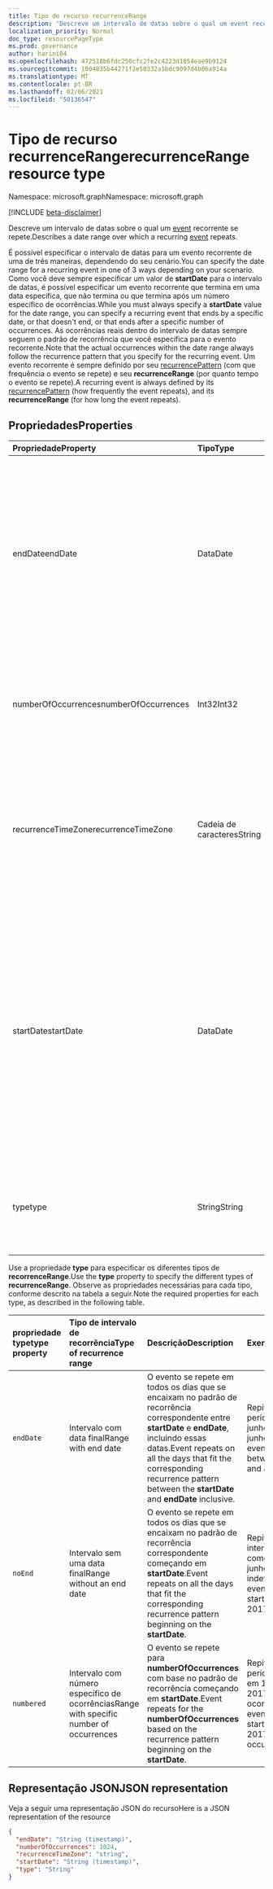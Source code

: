 ```yaml
---
title: Tipo de recurso recurrenceRange
description: 'Descreve um intervalo de datas sobre o qual um event recorrente se repete. '
localization_priority: Normal
doc_type: resourcePageType
ms.prod: governance
author: harini84
ms.openlocfilehash: 472518b6fdc250cfc2fe2c4223d1854eae9b9124
ms.sourcegitcommit: 1004835b44271f2e50332a1bdc9097d4b06a914a
ms.translationtype: MT
ms.contentlocale: pt-BR
ms.lasthandoff: 02/06/2021
ms.locfileid: "50136547"
---
```

# <a name="recurrencerange-resource-type"></a><span data-ttu-id="cd6b3-103">Tipo de recurso recurrenceRange</span><span class="sxs-lookup"><span data-stu-id="cd6b3-103">recurrenceRange resource type</span></span>

<span data-ttu-id="cd6b3-104">Namespace: microsoft.graph</span><span class="sxs-lookup"><span data-stu-id="cd6b3-104">Namespace: microsoft.graph</span></span>

[!INCLUDE [beta-disclaimer](../../includes/beta-disclaimer.md)]

<span data-ttu-id="cd6b3-105">Descreve um intervalo de datas sobre o qual um [event](event.md) recorrente se repete.</span><span class="sxs-lookup"><span data-stu-id="cd6b3-105">Describes a date range over which a recurring [event](event.md) repeats.</span></span>

<span data-ttu-id="cd6b3-106">É possível especificar o intervalo de datas para um evento recorrente de uma de três maneiras, dependendo do seu cenário.</span><span class="sxs-lookup"><span data-stu-id="cd6b3-106">You can specify the date range for a recurring event in one of 3 ways depending on your scenario.</span></span> <span data-ttu-id="cd6b3-107">Como você deve sempre especificar um valor de **startDate** para o intervalo de datas, é possível especificar um evento recorrente que termina em uma data específica, que não termina ou que termina após um número específico de ocorrências.</span><span class="sxs-lookup"><span data-stu-id="cd6b3-107">While you must always specify a **startDate** value for the date range, you can specify a recurring event that ends by a specific date, or that doesn't end, or that ends after a specific number of occurrences.</span></span> <span data-ttu-id="cd6b3-108">As ocorrências reais dentro do intervalo de datas sempre seguem o padrão de recorrência que você especifica para o evento recorrente.</span><span class="sxs-lookup"><span data-stu-id="cd6b3-108">Note that the actual occurrences within the date range always follow the recurrence pattern that you specify for the recurring event.</span></span> <span data-ttu-id="cd6b3-109">Um evento recorrente é sempre definido por seu [recurrencePattern](recurrencepattern.md) (com que frequência o evento se repete) e seu **recurrenceRange** (por quanto tempo o evento se repete).</span><span class="sxs-lookup"><span data-stu-id="cd6b3-109">A recurring event is always defined by its [recurrencePattern](recurrencepattern.md) (how frequently the event repeats), and its **recurrenceRange** (for how long the event repeats).</span></span>


## <a name="properties"></a><span data-ttu-id="cd6b3-110">Propriedades</span><span class="sxs-lookup"><span data-stu-id="cd6b3-110">Properties</span></span>

| <span data-ttu-id="cd6b3-111">Propriedade</span><span class="sxs-lookup"><span data-stu-id="cd6b3-111">Property</span></span>     | <span data-ttu-id="cd6b3-112">Tipo</span><span class="sxs-lookup"><span data-stu-id="cd6b3-112">Type</span></span>   |<span data-ttu-id="cd6b3-113">Descrição</span><span class="sxs-lookup"><span data-stu-id="cd6b3-113">Description</span></span>|
|:---------------|:--------|:----------|
|<span data-ttu-id="cd6b3-114">endDate</span><span class="sxs-lookup"><span data-stu-id="cd6b3-114">endDate</span></span>|<span data-ttu-id="cd6b3-115">Data</span><span class="sxs-lookup"><span data-stu-id="cd6b3-115">Date</span></span>|<span data-ttu-id="cd6b3-116">A data para parar de aplicar o padrão de recorrência.</span><span class="sxs-lookup"><span data-stu-id="cd6b3-116">The date to stop applying the recurrence pattern.</span></span> <span data-ttu-id="cd6b3-117">Dependendo do padrão de recorrência do evento, a última ocorrência da reunião pode não ser essa data.</span><span class="sxs-lookup"><span data-stu-id="cd6b3-117">Depending on the recurrence pattern of the event, the last occurrence of the meeting may not be this date.</span></span> <span data-ttu-id="cd6b3-118">Obrigatório se **type** for `endDate`.</span><span class="sxs-lookup"><span data-stu-id="cd6b3-118">Required if **type** is `endDate`.</span></span>|
|<span data-ttu-id="cd6b3-119">numberOfOccurrences</span><span class="sxs-lookup"><span data-stu-id="cd6b3-119">numberOfOccurrences</span></span>|<span data-ttu-id="cd6b3-120">Int32</span><span class="sxs-lookup"><span data-stu-id="cd6b3-120">Int32</span></span>|<span data-ttu-id="cd6b3-121">O número de vezes para repetir o evento.</span><span class="sxs-lookup"><span data-stu-id="cd6b3-121">The number of times to repeat the event.</span></span> <span data-ttu-id="cd6b3-122">Obrigatório e deve ser positivo se **type** for `numbered`.</span><span class="sxs-lookup"><span data-stu-id="cd6b3-122">Required and must be positive if **type** is `numbered`.</span></span>|
|<span data-ttu-id="cd6b3-123">recurrenceTimeZone</span><span class="sxs-lookup"><span data-stu-id="cd6b3-123">recurrenceTimeZone</span></span>|<span data-ttu-id="cd6b3-124">Cadeia de caracteres</span><span class="sxs-lookup"><span data-stu-id="cd6b3-124">String</span></span> |<span data-ttu-id="cd6b3-125">Fuso horário das propriedades **startDate** e **endDate**.</span><span class="sxs-lookup"><span data-stu-id="cd6b3-125">Time zone for the **startDate** and **endDate** properties.</span></span> <span data-ttu-id="cd6b3-126">Opcional.</span><span class="sxs-lookup"><span data-stu-id="cd6b3-126">Optional.</span></span> <span data-ttu-id="cd6b3-127">Se a propriedade não for especificada, será usado o fuso horário do evento.</span><span class="sxs-lookup"><span data-stu-id="cd6b3-127">If not specified, the time zone of the event is used.</span></span>|
|<span data-ttu-id="cd6b3-128">startDate</span><span class="sxs-lookup"><span data-stu-id="cd6b3-128">startDate</span></span>|<span data-ttu-id="cd6b3-129">Data</span><span class="sxs-lookup"><span data-stu-id="cd6b3-129">Date</span></span>|<span data-ttu-id="cd6b3-130">A data para começar a aplicar o padrão de recorrência.</span><span class="sxs-lookup"><span data-stu-id="cd6b3-130">The date to start applying the recurrence pattern.</span></span> <span data-ttu-id="cd6b3-131">A primeira ocorrência da reunião pode ser essa data ou posterior, dependendo do padrão de recorrência do evento.</span><span class="sxs-lookup"><span data-stu-id="cd6b3-131">The first occurrence of the meeting may be this date or later, depending on the recurrence pattern of the event.</span></span> <span data-ttu-id="cd6b3-132">Deve ser o mesmo valor da propriedade **start** do [event](event.md) recorrente.</span><span class="sxs-lookup"><span data-stu-id="cd6b3-132">Must be the same value as the **start** property of the recurring [event](event.md).</span></span> <span data-ttu-id="cd6b3-133">Obrigatório.</span><span class="sxs-lookup"><span data-stu-id="cd6b3-133">Required.</span></span>|
|<span data-ttu-id="cd6b3-134">type</span><span class="sxs-lookup"><span data-stu-id="cd6b3-134">type</span></span>|<span data-ttu-id="cd6b3-135">String</span><span class="sxs-lookup"><span data-stu-id="cd6b3-135">String</span></span>|<span data-ttu-id="cd6b3-136">O intervalo de recorrência.</span><span class="sxs-lookup"><span data-stu-id="cd6b3-136">The recurrence range.</span></span> <span data-ttu-id="cd6b3-137">Os valores possíveis são: `endDate`, `noEnd`, `numbered`.</span><span class="sxs-lookup"><span data-stu-id="cd6b3-137">Possible values are: `endDate`, `noEnd`, `numbered`.</span></span> <span data-ttu-id="cd6b3-138">Obrigatório.</span><span class="sxs-lookup"><span data-stu-id="cd6b3-138">Required.</span></span>|

<span data-ttu-id="cd6b3-139">Use a propriedade **type** para especificar os diferentes tipos de **recorrenceRange**.</span><span class="sxs-lookup"><span data-stu-id="cd6b3-139">Use the **type** property to specify the different types of **recurrenceRange**.</span></span> <span data-ttu-id="cd6b3-140">Observe as propriedades necessárias para cada tipo, conforme descrito na tabela a seguir.</span><span class="sxs-lookup"><span data-stu-id="cd6b3-140">Note the required properties for each type, as described in the following table.</span></span>

| <span data-ttu-id="cd6b3-141">propriedade type</span><span class="sxs-lookup"><span data-stu-id="cd6b3-141">type property</span></span>  | <span data-ttu-id="cd6b3-142">Tipo de intervalo de recorrência</span><span class="sxs-lookup"><span data-stu-id="cd6b3-142">Type of recurrence range</span></span> | <span data-ttu-id="cd6b3-143">Descrição</span><span class="sxs-lookup"><span data-stu-id="cd6b3-143">Description</span></span> | <span data-ttu-id="cd6b3-144">Exemplo</span><span class="sxs-lookup"><span data-stu-id="cd6b3-144">Example</span></span> | <span data-ttu-id="cd6b3-145">Propriedades necessárias</span><span class="sxs-lookup"><span data-stu-id="cd6b3-145">Required properties</span></span> |
|:-------|:---------------|:--------|:--------|:--------|
|`endDate` |<span data-ttu-id="cd6b3-146">Intervalo com data final</span><span class="sxs-lookup"><span data-stu-id="cd6b3-146">Range with end date</span></span> | <span data-ttu-id="cd6b3-147">O evento se repete em todos os dias que se encaixam no padrão de recorrência correspondente entre **startDate** e **endDate**, incluindo essas datas.</span><span class="sxs-lookup"><span data-stu-id="cd6b3-147">Event repeats on all the days that fit the corresponding recurrence pattern between the **startDate** and **endDate** inclusive.</span></span> | <span data-ttu-id="cd6b3-148">Repita o evento no período entre 1º de junho de 2017 e 15 de junho de 2017.</span><span class="sxs-lookup"><span data-stu-id="cd6b3-148">Repeat event in the date range between June 1, 2017 and June 15, 2017.</span></span> | <span data-ttu-id="cd6b3-149">**type**, **startDate**, **endDate**</span><span class="sxs-lookup"><span data-stu-id="cd6b3-149">**type**, **startDate**, **endDate**</span></span> |
|`noEnd`   |<span data-ttu-id="cd6b3-150">Intervalo sem uma data final</span><span class="sxs-lookup"><span data-stu-id="cd6b3-150">Range without an end date</span></span> | <span data-ttu-id="cd6b3-151">O evento se repete em todos os dias que se encaixam no padrão de recorrência correspondente começando em **startDate**.</span><span class="sxs-lookup"><span data-stu-id="cd6b3-151">Event repeats on all the days that fit the corresponding recurrence pattern beginning on the **startDate**.</span></span> | <span data-ttu-id="cd6b3-152">Repita o evento no intervalo de datas que começa em 1º de junho de 2017, indefinidamente.</span><span class="sxs-lookup"><span data-stu-id="cd6b3-152">Repeat event in the date range starting on June 1, 2017 indefinitely.</span></span> | <span data-ttu-id="cd6b3-153">**type**, **startDate**</span><span class="sxs-lookup"><span data-stu-id="cd6b3-153">**type**, **startDate**</span></span> |
|`numbered`|<span data-ttu-id="cd6b3-154">Intervalo com número específico de ocorrências</span><span class="sxs-lookup"><span data-stu-id="cd6b3-154">Range with specific number of occurrences</span></span> | <span data-ttu-id="cd6b3-155">O evento se repete para **numberOfOccurrences** com base no padrão de recorrência começando em **startDate**.</span><span class="sxs-lookup"><span data-stu-id="cd6b3-155">Event repeats for the **numberOfOccurrences** based on the recurrence pattern beginning on the **startDate**.</span></span> | <span data-ttu-id="cd6b3-156">Repita o evento no período que começa em 1º de junho de 2017, para dez ocorrências.</span><span class="sxs-lookup"><span data-stu-id="cd6b3-156">Repeat event in the date range starting on June 1, 2017, for 10 occurrences.</span></span>  | <span data-ttu-id="cd6b3-157">**type**, **startDate**, **numberOfOccurrences**</span><span class="sxs-lookup"><span data-stu-id="cd6b3-157">**type**, **startDate**, **numberOfOccurrences**</span></span> |

## <a name="json-representation"></a><span data-ttu-id="cd6b3-158">Representação JSON</span><span class="sxs-lookup"><span data-stu-id="cd6b3-158">JSON representation</span></span>

<span data-ttu-id="cd6b3-159">Veja a seguir uma representação JSON do recurso</span><span class="sxs-lookup"><span data-stu-id="cd6b3-159">Here is a JSON representation of the resource</span></span>

<!-- {
  "blockType": "resource",
  "optionalProperties": [

  ],
  "@odata.type": "microsoft.graph.recurrenceRange"
}-->

```json
{
  "endDate": "String (timestamp)",
  "numberOfOccurrences": 1024,
  "recurrenceTimeZone": "string",
  "startDate": "String (timestamp)",
  "type": "String"
}

```

<!-- uuid: 8fcb5dbc-d5aa-4681-8e31-b001d5168d79
2015-10-25 14:57:30 UTC -->
<!--
{
  "type": "#page.annotation",
  "description": "recurrenceRange resource",
  "keywords": "",
  "section": "documentation",
  "tocPath": "",
  "suppressions": [
    "Warning: /api-reference/beta/resources/recurrencerange.md:\r\n      Failed to parse any rows out of table with headers: | type property  | Type of recurrence range | Description | Example | Required properties |"
  ]
}
-->


